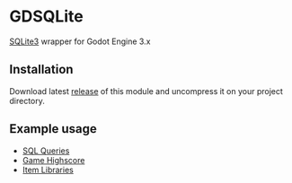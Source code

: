 # GDSQLite

[SQLite3](https://www.sqlite.org/) wrapper for Godot Engine 3.x

## Installation

Download latest [release](https://github.com/khairul169/gdsqlite-native/releases) of this module and uncompress it on your project directory.

## Example usage

- [SQL Queries](https://github.com/khairul169/gdsqlite-native/blob/master/demo/examples/sql_queries.gd)
- [Game Highscore](https://github.com/khairul169/gdsqlite-native/blob/master/demo/examples/game_highscore.gd)
- [Item Libraries](https://github.com/khairul169/gdsqlite-native/blob/master/demo/examples/item_database.gd)
